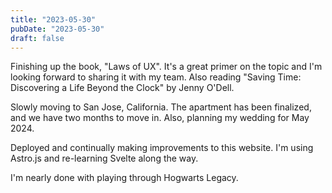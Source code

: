 ```yaml
---
title: "2023-05-30"
pubDate: "2023-05-30"
draft: false
---
```


Finishing up the book, "Laws of UX". It's a great primer on the topic and I'm looking forward to sharing it with my team. Also reading "Saving Time: Discovering a Life Beyond the Clock" by Jenny O'Dell.

Slowly moving to San Jose, California. The apartment has been finalized, and we have two months to move in. Also, planning my wedding for May 2024.

Deployed and continually making improvements to this website. I'm using Astro.js and re-learning Svelte along the way.

I'm nearly done with playing through Hogwarts Legacy.
